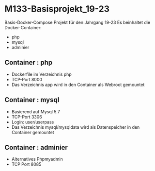 # M133-Basisprojekt_19-23

Basis-Docker-Compose Projekt für den Jahrgang 19-23
Es beinhaltet die Docker-Container:

* php
* mysql
* adminier

## Container : php

* Dockerfile im Verzeichnis php
* TCP-Port 8000
* Das Verzeichnis app wird in den Container als Webroot gemountet

## Container : mysql

* Basierend auf Mysql 5.7
* TCP-Port 3306
* Login: user/userpass
* Das Verzeichnis mysql/mysqldata wird als Datenspeicher in den Container gemountet

## Container : adminier

* Alternatives Phpmyadmin
* TCP Port 8085


